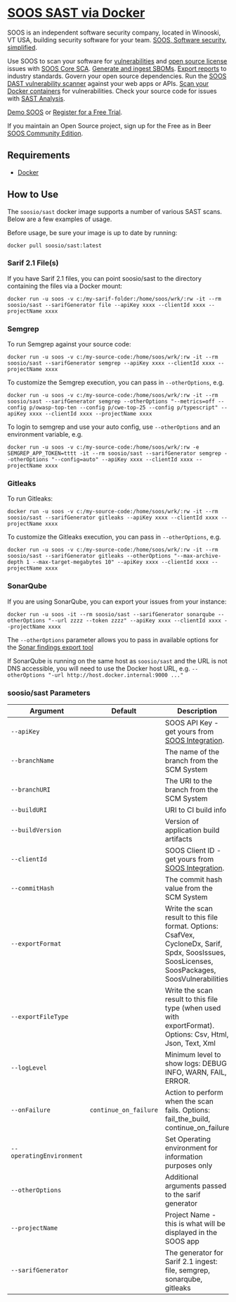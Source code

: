 # [SOOS SAST via Docker](https://soos.io/products/sast)

SOOS is an independent software security company, located in Winooski, VT USA, building security software for your team. [SOOS, Software security, simplified](https://soos.io).

Use SOOS to scan your software for [vulnerabilities](https://app.soos.io/research/vulnerabilities) and [open source license](https://app.soos.io/research/licenses) issues with [SOOS Core SCA](https://soos.io/products/sca). [Generate and ingest SBOMs](https://soos.io/products/sbom-manager). [Export reports](https://kb.soos.io/project-exports-and-reports) to industry standards. Govern your open source dependencies. Run the [SOOS DAST vulnerability scanner](https://soos.io/products/dast) against your web apps or APIs. [Scan your Docker containers](https://soos.io/products/containers) for vulnerabilities. Check your source code for issues with [SAST Analysis](https://soos.io/products/sast).

[Demo SOOS](https://app.soos.io/demo) or [Register for a Free Trial](https://app.soos.io/register).

If you maintain an Open Source project, sign up for the Free as in Beer [SOOS Community Edition](https://soos.io/products/community-edition).

## Requirements
- [Docker](https://www.docker.com/get-started)

## How to Use
The `soosio/sast` docker image supports a number of various SAST scans. Below are a few examples of usage.

Before usage, be sure your image is up to date by running:
``` shell
docker pull soosio/sast:latest
```

### Sarif 2.1 File(s)
If you have Sarif 2.1 files, you can point soosio/sast to the directory containing the files via a Docker mount:
``` shell
docker run -u soos -v c:/my-sarif-folder:/home/soos/wrk/:rw -it --rm soosio/sast --sarifGenerator file --apiKey xxxx --clientId xxxx --projectName xxxx
```

### Semgrep
To run Semgrep against your source code:
``` shell
docker run -u soos -v c:/my-source-code:/home/soos/wrk/:rw -it --rm soosio/sast --sarifGenerator semgrep --apiKey xxxx --clientId xxxx --projectName xxxx
```

To customize the Semgrep execution, you can pass in `--otherOptions`, e.g.
``` shell
docker run -u soos -v c:/my-source-code:/home/soos/wrk/:rw -it --rm soosio/sast --sarifGenerator semgrep --otherOptions "--metrics=off --config p/owasp-top-ten --config p/cwe-top-25 --config p/typescript" --apiKey xxxx --clientId xxxx --projectName xxxx
```

To login to semgrep and use your auto config, use `--otherOptions` and an environment variable, e.g.
``` shell
docker run -u soos -v c:/my-source-code:/home/soos/wrk/:rw -e SEMGREP_APP_TOKEN=tttt -it --rm soosio/sast --sarifGenerator semgrep --otherOptions "--config=auto" --apiKey xxxx --clientId xxxx --projectName xxxx
```

### Gitleaks
To run Gitleaks:
``` shell
docker run -u soos -v c:/my-source-code:/home/soos/wrk/:rw -it --rm soosio/sast --sarifGenerator gitleaks --apiKey xxxx --clientId xxxx --projectName xxxx
```

To customize the Gitleaks execution, you can pass in `--otherOptions`, e.g.
``` shell
docker run -u soos -v c:/my-source-code:/home/soos/wrk/:rw -it --rm soosio/sast --sarifGenerator gitleaks --otherOptions "--max-archive-depth 1 --max-target-megabytes 10" --apiKey xxxx --clientId xxxx --projectName xxxx
```

### SonarQube
If you are using SonarQube, you can export your issues from your instance:
``` shell
docker run -u soos -it --rm soosio/sast --sarifGenerator sonarqube --otherOptions "--url zzzz --token zzzz" --apiKey xxxx --clientId xxxx --projectName xxxx
```

The `--otherOptions` parameter allows you to pass in available options for the [Sonar findings export tool](https://github.com/okorach/sonar-tools?tab=readme-ov-file#sonar-findings-export)

If SonarQube is running on the same host as `soosio/sast` and the URL is not DNS accessible, you will need to use the Docker host URL, e.g. `--otherOptions "-url http://host.docker.internal:9000 ..."`

### soosio/sast Parameters

| Argument | Default | Description |
| --- | --- | --- |
| `--apiKey` |  | SOOS API Key - get yours from [SOOS Integration](https://app.soos.io/integrate/sast). |
| `--branchName` |  | The name of the branch from the SCM System |
| `--branchURI` |  | The URI to the branch from the SCM System |
| `--buildURI` |  | URI to CI build info |
| `--buildVersion` |  | Version of application build artifacts |
| `--clientId` |  | SOOS Client ID - get yours from [SOOS Integration](https://app.soos.io/integrate/sast). |
| `--commitHash` |  | The commit hash value from the SCM System |
| `--exportFormat`   |  | Write the scan result to this file format. Options: CsafVex, CycloneDx, Sarif, Spdx, SoosIssues, SoosLicenses, SoosPackages, SoosVulnerabilities |
| `--exportFileType` |  | Write the scan result to this file type (when used with exportFormat). Options: Csv, Html, Json, Text, Xml                                       |
| `--logLevel` |  | Minimum level to show logs: DEBUG INFO, WARN, FAIL, ERROR. |
| `--onFailure` | `continue_on_failure` | Action to perform when the scan fails. Options: fail_the_build, continue_on_failure |
| `--operatingEnvironment` |  | Set Operating environment for information purposes only |
| `--otherOptions` |  | Additional arguments passed to the sarif generator |
| `--projectName` |  | Project Name - this is what will be displayed in the SOOS app |
| `--sarifGenerator` |  | The generator for Sarif 2.1 ingest: file, semgrep, sonarqube, gitleaks |


